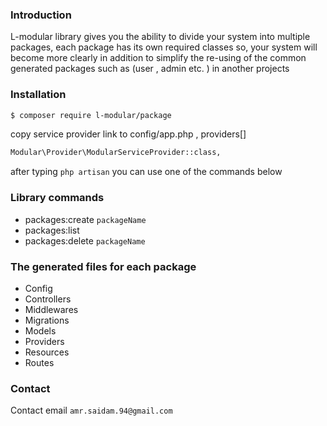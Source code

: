 ### Introduction
L-modular library gives you the ability to divide your system into multiple packages,
each package has its own required classes
so, your system will become more clearly
in addition to simplify the re-using of the common generated packages such as (user , admin etc. ) in another projects

### Installation

```bash
$ composer require l-modular/package
```
copy service provider link to config/app.php , providers[]

```bash
Modular\Provider\ModularServiceProvider::class,
```
after typing `php artisan` you can use one of the commands below 
### Library commands
- packages:create `packageName`
- packages:list 
- packages:delete `packageName`
 
### The generated files for each package
- Config
- Controllers
- Middlewares
- Migrations
- Models
- Providers
- Resources
- Routes

### Contact 
Contact email `amr.saidam.94@gmail.com`
 